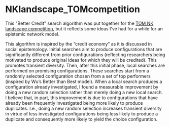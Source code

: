 # NKlandscape_TOMcompetition

This "Better Credit" search algorithm was put together for the [TOM NK landscape competition](https://www.tomsociety.science/tom-initiatives/nk-competition), but it reflects some ideas I've had for a while for an epistemic network model.

This algorithm is inspired by the “credit economy” as it is discussed in social epistemology. Initial searches aim to produce configurations that are significantly different from prior configurations (reflecting researchers being motivated to produce original ideas for which they will be credited). This promotes transient diversity. Then, after this initial phase, local searches are performed on promising configurations. These searches start from a randomly selected configuration chosen from a set of top performers (inspired by Wu’s Better than Best model). When a local search produces a configuration already investigated, I found a measurable improvement by doing a new random selection rather than merely doing a new local search. I believe that, in part, this improvement is due to configurations that have already been frequently investigated being more likely to produce duplicates. I.e., doing a new random selection increases transient diversity in virtue of less investigated configurations being less likely to produce a duplicate and consequently more likely to yield the choice configuration.
